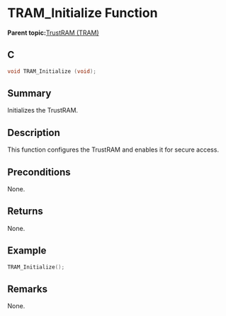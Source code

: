 # TRAM\_Initialize Function

**Parent topic:**[TrustRAM \(TRAM\)](GUID-7FB25075-38BB-4258-BD15-F5B830F41D1C.md)

## C

```c
void TRAM_Initialize (void);
```

## Summary

Initializes the TrustRAM.

## Description

This function configures the TrustRAM and enables it for secure access.

## Preconditions

None.

## Returns

None.

## Example

```c
TRAM_Initialize();
```

## Remarks

None.

